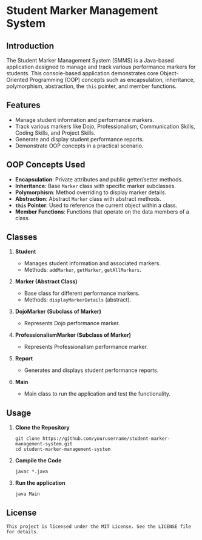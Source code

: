 # Student Marker Management System

## Introduction

The Student Marker Management System (SMMS) is a Java-based application designed to manage and track various performance markers for students. This console-based application demonstrates core Object-Oriented Programming (OOP) concepts such as encapsulation, inheritance, polymorphism, abstraction, the `this` pointer, and member functions.

## Features

- Manage student information and performance markers.
- Track various markers like Dojo, Professionalism, Communication Skills, Coding Skills, and Project Skills.
- Generate and display student performance reports.
- Demonstrate OOP concepts in a practical scenario.

## OOP Concepts Used

- **Encapsulation**: Private attributes and public getter/setter methods.
- **Inheritance**: Base `Marker` class with specific marker subclasses.
- **Polymorphism**: Method overriding to display marker details.
- **Abstraction**: Abstract `Marker` class with abstract methods.
- **`this` Pointer**: Used to reference the current object within a class.
- **Member Functions**: Functions that operate on the data members of a class.

## Classes

1. **Student**
   - Manages student information and associated markers.
   - Methods: `addMarker`, `getMarker`, `getAllMarkers`.

2. **Marker (Abstract Class)**
   - Base class for different performance markers.
   - Methods: `displayMarkerDetails` (abstract).

3. **DojoMarker (Subclass of Marker)**
   - Represents Dojo performance marker.

4. **ProfessionalismMarker (Subclass of Marker)**
   - Represents Professionalism performance marker.

5. **Report**
   - Generates and displays student performance reports.

6. **Main**
   - Main class to run the application and test the functionality.

## Usage

1. **Clone the Repository**
      
       git clone https://github.com/yourusername/student-marker-management-system.git
       cd student-marker-management-system

2. **Compile the Code**

       javac *.java

3. **Run the application**
   
       java Main

## License

    This project is licensed under the MIT License. See the LICENSE file for details.